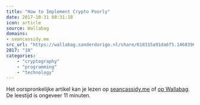 ```yaml
---
title: "How to Implement Crypto Poorly"
date: 2017-10-31 08:31:18
icon: article
source: Wallabag
domains:
- seancassidy.me
src_url: "https://wallabag.sanderdorigo.nl/share/618315a91da6f5.14683968"
2017: "10"
categories:
    - "cryptography"
    - "programming"
    - "technology"
---
```

Het oorspronkelijke artikel kan je lezen op [seancassidy.me](https://www.seancassidy.me/how-to-implement-crypto-poorly.html) of [op Wallabag](https://wallabag.sanderdorigo.nl/share/618315a91da6f5.14683968). De leestijd is ongeveer 11 minuten.